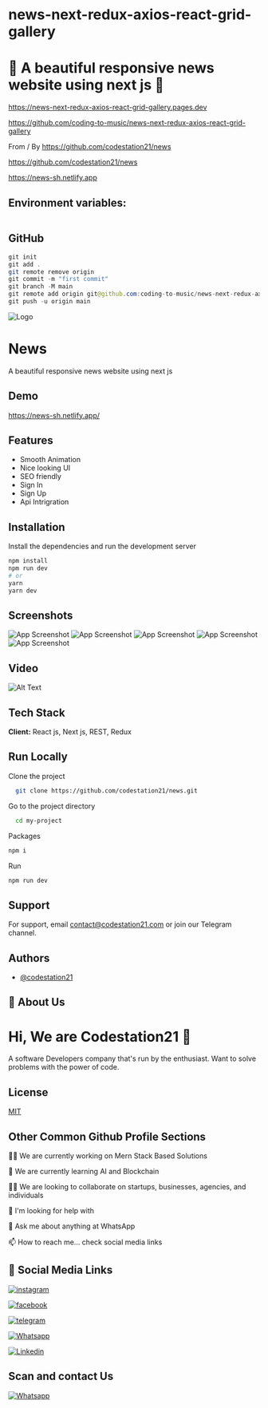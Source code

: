 # news-next-redux-axios-react-grid-gallery

# 🚀 A beautiful responsive news website using next js 🚀

https://news-next-redux-axios-react-grid-gallery.pages.dev

https://github.com/coding-to-music/news-next-redux-axios-react-grid-gallery

From / By https://github.com/codestation21/news

https://github.com/codestation21/news

https://news-sh.netlify.app

## Environment variables:

```java

```

## GitHub

```java
git init
git add .
git remote remove origin
git commit -m "first commit"
git branch -M main
git remote add origin git@github.com:coding-to-music/news-next-redux-axios-react-grid-gallery.git
git push -u origin main
```

![Logo](https://firebasestorage.googleapis.com/v0/b/codestation21-42e53.appspot.com/o/CodeStation-21-logo.jpg?alt=media&token=b944de69-81fd-436a-85a8-96d693aa13cb)

# News

A beautiful responsive news website using next js

## Demo

https://news-sh.netlify.app/

## Features

- Smooth Animation
- Nice looking UI
- SEO friendly
- Sign In
- Sign Up
- Api Intrigration

## Installation

Install the dependencies and run the development server

```bash
npm install
npm run dev
# or
yarn
yarn dev
```

## Screenshots

![App Screenshot](https://firebasestorage.googleapis.com/v0/b/codestation21-42e53.appspot.com/o/news.jpeg?alt=media&token=e5e8175b-e9b5-4dc1-afb4-bdeb057f3a6c)
![App Screenshot](https://firebasestorage.googleapis.com/v0/b/codestation21-42e53.appspot.com/o/news%202.png?alt=media&token=b762ab4d-41e9-4da9-aa74-79f0532d08b1)
![App Screenshot](https://firebasestorage.googleapis.com/v0/b/codestation21-42e53.appspot.com/o/news%205.jpeg?alt=media&token=1d7a8be3-ab5c-4c66-b1a6-659329a9a696)
![App Screenshot](https://firebasestorage.googleapis.com/v0/b/codestation21-42e53.appspot.com/o/news%203.jpeg?alt=media&token=6344337b-ca97-46de-8af1-122aa80effb7)
![App Screenshot](https://firebasestorage.googleapis.com/v0/b/codestation21-42e53.appspot.com/o/news%204.jpeg?alt=media&token=f9903194-43a7-4bc9-8ab6-c4fe21b5d600)

## Video

![Alt Text](https://media.giphy.com/media/MHsPpimFNj7PS7L8Hm/giphy.gif)

## Tech Stack

**Client:**
React js, Next js, REST, Redux

## Run Locally

Clone the project

```bash
  git clone https://github.com/codestation21/news.git
```

Go to the project directory

```bash
  cd my-project
```

Packages

```bash
npm i
```

Run

```bash
npm run dev
```

## Support

For support, email contact@codestation21.com or join our Telegram channel.

## Authors

- [@codestation21](https://www.github.com/codestation21)

## 🚀 About Us

# Hi, We are Codestation21 👋

A software Developers company that's run by the enthusiast. Want to solve problems with the power of code.

## License

[MIT](https://codestation21.com/licences)

## Other Common Github Profile Sections

👩‍💻 We are currently working on Mern Stack Based Solutions

🧠 We are currently learning AI and Blockchain

👯‍♀️ We are looking to collaborate on startups, businesses, agencies, and individuals

🤔 I'm looking for help with

💬 Ask me about anything at WhatsApp

📫 How to reach me... check social media links

## 🔗 Social Media Links

[![instagram](https://firebasestorage.googleapis.com/v0/b/codestation21-42e53.appspot.com/o/icons%2F1298747_instagram_brand_logo_social%20media_icon.png?alt=media&token=cdc628d8-3314-4abc-8d24-98b4d3e35028)](https://www.instagram.com/codestation21)

[![facebook](https://firebasestorage.googleapis.com/v0/b/codestation21-42e53.appspot.com/o/icons%2F5296500_fb_social%20media_facebook_facebook%20logo_social%20network_icon.png?alt=media&token=b023f508-5302-4b6a-89a8-0d9dbeed3265)](https://www.facebook.com/codestation21)

[![telegram](https://firebasestorage.googleapis.com/v0/b/codestation21-42e53.appspot.com/o/icons%2F4375108_logo_telegram_icon.png?alt=media&token=811c5566-0ce9-49bb-ad7d-04c2b5b190a2)](https://t.me/codestation21)

[![Whatsapp](https://firebasestorage.googleapis.com/v0/b/codestation21-42e53.appspot.com/o/icons%2F4362952_whatsapp_logo_social%20media_messaging%20app_icon.png?alt=media&token=ecb49d2f-dc7c-43a5-8240-611289941a5c)](https://wa.me/message/KMNVLHTT5YR2N1)

[![Linkedin](https://firebasestorage.googleapis.com/v0/b/codestation21-42e53.appspot.com/o/icons%2F1298749_linkedin_icon.png?alt=media&token=472340d3-2b74-4a74-97bc-585ca8db7296)](https://www.linkedin.com/company/codestation21)

## Scan and contact Us

[![Whatsapp](https://firebasestorage.googleapis.com/v0/b/codestation21-42e53.appspot.com/o/codestation%20qr%20code%20r.jpeg?alt=media&token=5aed4fac-e49f-4c64-a750-fb396b515063)](https://wa.me/message/KMNVLHTT5YR2N1)
